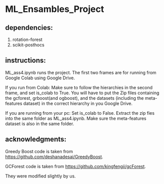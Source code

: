 # ML_Ensambles_Project

## dependencies:
1. rotation-forest
2. scikit-posthocs

## instructions:
ML_ass4.ipynb runs the project. The first two frames are for running from Google Colab using Google Drive. 

If you run from Colab: Make sure to follow the hierarchies in the second frame, and set is_colab to True. You will have to put the Zip files containing the gcforest, grboost(and ogboost), and the datasets (including the meta-features dataset) in the correct hierarchy in you Google Drive.

If you are running from your pc: Set is_colab to False. Extract the zip fies into the same folder as ML_ass4.ipynb. Make sure the meta-features dataset is also in the same folder.

## acknowledgments:
Greedy Boost code is taken from https://github.com/deshanadesai/GreedyBoost.

GCForest code is taken from https://github.com/kingfengji/gcForest.

They were modified slightly by us.
